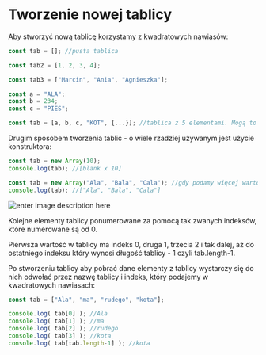 # Tworzenie nowej tablicy

Aby stworzyć nową tablicę korzystamy z kwadratowych nawiasów:

```js
const tab = []; //pusta tablica

const tab2 = [1, 2, 3, 4];

const tab3 = ["Marcin", "Ania", "Agnieszka"];

const a = "ALA";
const b = 234;
const c = "PIES";

const tab = [a, b, c, "KOT", {...}]; //tablica z 5 elementami. Mogą to być oddzielne zmienne, ale też wartości wpisane bezpośrednio w tablicy
```

Drugim sposobem tworzenia tablic - o wiele rzadziej używanym jest użycie konstruktora:

```js
const tab = new Array(10);
console.log(tab); //[blank x 10]

const tab = new Array("Ala", "Bala", "Cala"); //gdy podamy więcej wartości staną się one elementami tablicy
console.log(tab); //["Ala", "Bala", "Cala"]
```

![enter image description here](https://kursjs.pl/kurs/super-podstawy/tablica.png)

Kolejne elementy tablicy ponumerowane za pomocą tak zwanych indeksów, które numerowane są od 0.

Pierwsza wartość w tablicy ma indeks 0, druga 1, trzecia 2 i tak dalej, aż do ostatniego indeksu który wynosi długość tablicy - 1 czyli tab.length-1.

Po stworzeniu tablicy aby pobrać dane elementy z tablicy wystarczy się do nich odwołać przez nazwę tablicy i indeks, który podajemy w kwadratowych nawiasach:

```js
const tab = ["Ala", "ma", "rudego", "kota"];

console.log( tab[0] ); //Ala
console.log( tab[1] ); //ma
console.log( tab[2] ); //rudego
console.log( tab[3] ); //kota
console.log( tab[tab.length-1] ); //kota
```